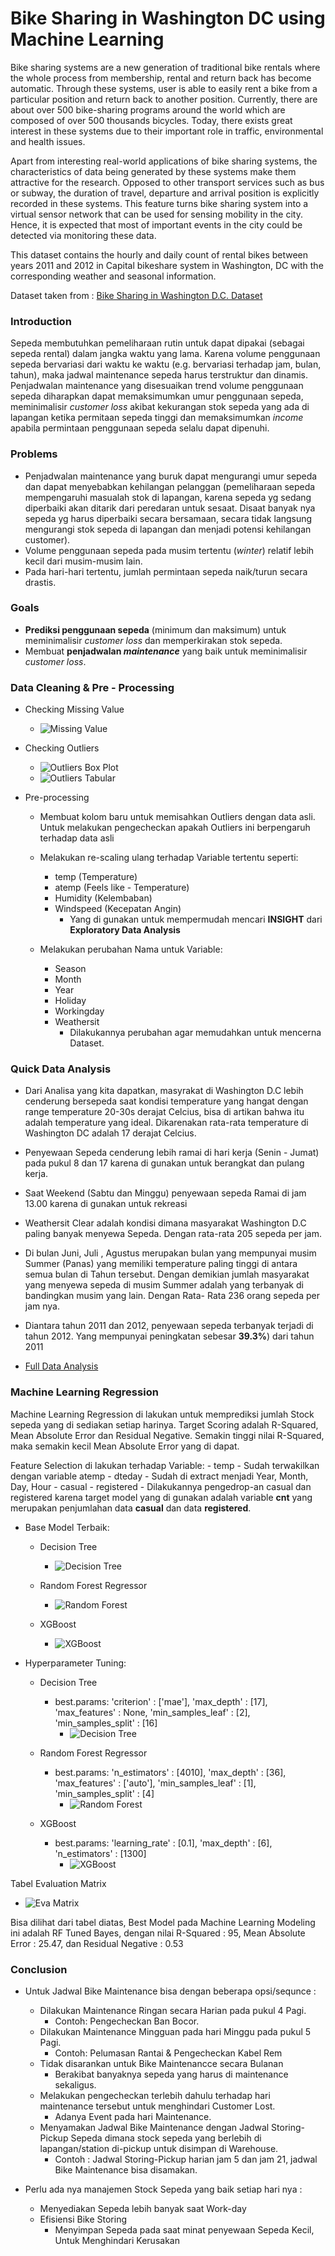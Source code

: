 # Bike Sharing in Washington DC using Machine Learning

Bike sharing systems are a new generation of traditional bike rentals where the whole process from membership, rental and return back has become automatic. Through these systems, user is able to easily rent a bike from a particular position and return back to another position. Currently, there are about over 500 bike-sharing programs around the world which are composed of over 500 thousands bicycles. Today, there exists great interest in these systems due to their important role in traffic, environmental and health issues.

Apart from interesting real-world applications of bike sharing systems, the characteristics of data being generated by these systems make them attractive for the research. Opposed to other transport services such as bus or subway, the duration of travel, departure and arrival position is explicitly recorded in these systems. This feature turns bike sharing system into a virtual sensor network that can be used for sensing mobility in the city. Hence, it is expected that most of important events in the city could be detected via monitoring these data.

This dataset contains the hourly and daily count of rental bikes between years 2011 and 2012 in Capital bikeshare system in Washington, DC with the corresponding weather and seasonal information.

Dataset taken from : [Bike Sharing in Washington D.C. Dataset](https://www.kaggle.com/marklvl/bike-sharing-dataset)

### Introduction

Sepeda membutuhkan pemeliharaan rutin untuk dapat dipakai (sebagai sepeda rental) dalam jangka waktu yang lama. Karena volume penggunaan sepeda bervariasi dari waktu ke waktu (e.g. bervariasi terhadap jam, bulan, tahun), maka jadwal maintenance sepeda harus terstruktur dan dinamis. Penjadwalan maintenance yang disesuaikan trend volume penggunaan sepeda diharapkan dapat memaksimumkan umur penggunaan sepeda, meminimalisir _customer loss_ akibat kekurangan stok sepeda yang ada di lapangan ketika permitaan sepeda tinggi dan memaksimumkan _income_ apabila permintaan penggunaan sepeda selalu dapat dipenuhi.

### Problems

- Penjadwalan maintenance yang buruk dapat mengurangi umur sepeda dan dapat menyebabkan kehilangan pelanggan (pemeliharaan sepeda mempengaruhi masualah stok di lapangan, karena sepeda yg sedang diperbaiki akan ditarik dari peredaran untuk sesaat. Disaat banyak nya sepeda yg harus diperbaiki secara bersamaan, secara tidak langsung mengurangi stok sepeda di lapangan dan menjadi potensi kehilangan customer).
- Volume penggunaan sepeda pada musim tertentu (_winter_) relatif lebih kecil dari musim-musim lain. 
- Pada hari-hari tertentu, jumlah permintaan sepeda naik/turun secara drastis.


### Goals

- __Prediksi penggunaan sepeda__ (minimum dan maksimum) untuk meminimalisir _customer loss_ dan memperkirakan stok sepeda.
- Membuat __penjadwalan *maintenance*__ yang baik untuk meminimalisir _customer loss_.


### Data Cleaning & Pre - Processing

- Checking Missing Value
    - ![Missing Value](https://github.com/PurwadhikaDev/ScikitLearnGroup_JC_DS_12_FinalProject/blob/main/SS/missing%20value.jpeg)
    
- Checking Outliers
    - ![Outliers Box Plot](https://github.com/PurwadhikaDev/ScikitLearnGroup_JC_DS_12_FinalProject/blob/main/SS/outliers%20boxplot.jpeg)
    - ![Outliers Tabular](https://github.com/PurwadhikaDev/ScikitLearnGroup_JC_DS_12_FinalProject/blob/main/SS/outliers%20tabular.jpeg)

- Pre-processing 
    - Membuat kolom baru untuk memisahkan Outliers dengan data asli. Untuk melakukan pengecheckan apakah Outliers ini berpengaruh terhadap data asli
    
    - Melakukan re-scaling ulang terhadap Variable tertentu seperti: 
        - temp (Temperature)
        - atemp (Feels like - Temperature)
        - Humidity (Kelembaban)
        - Windspeed (Kecepatan Angin)
            - Yang di gunakan untuk mempermudah mencari **INSIGHT** dari **Exploratory Data Analysis**
      
     - Melakukan perubahan Nama untuk Variable:
         - Season
         - Month
         - Year
         - Holiday
         - Workingday
         - Weathersit
             - Dilakukannya perubahan agar memudahkan untuk mencerna Dataset.
         
### Quick Data Analysis
-  Dari Analisa yang kita dapatkan, masyrakat di Washington D.C lebih cenderung bersepeda saat kondisi temperature yang hangat dengan range temperature 20-30s derajat Celcius, bisa di artikan bahwa itu adalah temperature yang ideal. Dikarenakan rata-rata temperature di Washington DC adalah 17 derajat Celcius.

- Penyewaan Sepeda cenderung lebih ramai di hari kerja (Senin - Jumat) pada pukul 8 dan 17 karena di gunakan untuk berangkat dan pulang kerja.

- Saat Weekend (Sabtu dan Minggu) penyewaan sepeda Ramai di jam 13.00 karena di gunakan untuk rekreasi

- Weathersit Clear adalah kondisi dimana masyarakat Washington D.C paling banyak menyewa Sepeda. Dengan rata-rata 205 sepeda per jam.

- Di bulan Juni, Juli , Agustus merupakan bulan yang mempunyai musim Summer (Panas) yang memiliki temperature paling tinggi di antara semua bulan di Tahun tersebut. Dengan demikian jumlah masyarakat yang menyewa sepeda di musim Summer adalah yang terbanyak di bandingkan musim yang lain. Dengan Rata- Rata 236 orang sepeda per jam nya.

- Diantara tahun 2011 dan 2012, penyewaan sepeda terbanyak terjadi di tahun 2012. Yang mempunyai peningkatan sebesar **39.3%**) dari tahun 2011

- [Full Data Analysis](https://github.com/PurwadhikaDev/ScikitLearnGroup_JC_DS_12_FinalProject/blob/main/EDA-Bike%20Sharing.ipynb)

### Machine Learning Regression

Machine Learning Regression di lakukan untuk memprediksi jumlah Stock sepeda yang di sediakan setiap harinya. Target Scoring adalah R-Squared, Mean Absolute Error dan Residual Negative. Semakin tinggi nilai R-Squared, maka semakin kecil Mean Absolute Error yang di dapat.

Feature Selection di lakukan terhadap Variable:
    - temp
        - Sudah terwakilkan dengan variable atemp
    - dteday
        - Sudah di extract menjadi Year, Month, Day, Hour
    - casual
    - registered
        - Dilakukannya pengedrop-an casual dan registered karena target model yang di gunakan adalah variable **cnt** yang merupakan penjumlahan data **casual** dan data **registered**.

- Base Model Terbaik:
    - Decision Tree
        - ![Decision Tree](https://github.com/PurwadhikaDev/ScikitLearnGroup_JC_DS_12_FinalProject/blob/main/SS/DT%20Based.png)    
   
    
    - Random Forest Regressor
        - ![Random Forest](https://github.com/PurwadhikaDev/ScikitLearnGroup_JC_DS_12_FinalProject/blob/main/SS/DT%20Grid%202.png)
    
    - XGBoost
        - ![XGBoost](https://github.com/PurwadhikaDev/ScikitLearnGroup_JC_DS_12_FinalProject/blob/main/SS/XGB%20Base.png)
    
- Hyperparameter Tuning:
     - Decision Tree
         - best.params: 'criterion' : ['mae'], 'max_depth' : [17], 'max_features' : None, 'min_samples_leaf' : [2], 'min_samples_split' : [16]
            - ![Decision Tree](https://github.com/PurwadhikaDev/ScikitLearnGroup_JC_DS_12_FinalProject/blob/main/SS/DT%20Grid%202.png)
    
    - Random Forest Regressor
        - best.params: 'n_estimators' : [4010], 'max_depth' : [36], 'max_features' : ['auto'], 'min_samples_leaf' : [1], 'min_samples_split' : [4]
            - ![Random Forest](https://github.com/PurwadhikaDev/ScikitLearnGroup_JC_DS_12_FinalProject/blob/main/SS/RF%20Bayes.png)
    
    - XGBoost
        - best.params: 'learning_rate' : [0.1], 'max_depth' : [6], 'n_estimators' : [1300]
            - ![XGBoost](https://github.com/PurwadhikaDev/ScikitLearnGroup_JC_DS_12_FinalProject/blob/main/SS/XGB%20Bayes.png)


Tabel Evaluation Matrix
- ![Eva Matrix](https://github.com/PurwadhikaDev/ScikitLearnGroup_JC_DS_12_FinalProject/blob/main/SS/Compare.png)

Bisa dilihat dari tabel diatas, Best Model pada Machine Learning Modeling ini adalah RF Tuned Bayes, dengan nilai R-Squared : 95, Mean Absolute Error : 25.47, dan Residual Negative : 0.53

### Conclusion

- Untuk Jadwal Bike Maintenance bisa dengan beberapa opsi/sequnce :

    - Dilakukan Maintenance Ringan secara Harian pada pukul 4 Pagi.
        - Contoh: Pengecheckan Ban Bocor.
    - Dilakukan Maintenance Mingguan pada hari Minggu pada pukul 5 Pagi.
        - Contoh: Pelumasan Rantai & Pengecheckan Kabel Rem
    - Tidak disarankan untuk Bike Maintenancce secara Bulanan
        - Berakibat banyaknya sepeda yang harus di maintenance sekaligus.
    - Melakukan pengecheckan terlebih dahulu terhadap hari maintenance tersebut untuk menghindari Customer Lost.
        - Adanya Event pada hari Maintenance.
    - Menyamakan Jadwal Bike Maintenance dengan Jadwal Storing-Pickup Sepeda dimana stock sepeda yang berlebih di lapangan/station di-pickup untuk disimpan di Warehouse.
        - Contoh : Jadwal Storing-Pickup harian jam 5 dan jam 21, jadwal Bike Maintenance bisa disamakan.
    
- Perlu ada nya manajemen Stock Sepeda yang baik setiap hari nya :
    
     - Menyediakan Sepeda lebih banyak saat Work-day
     - Efisiensi Bike Storing
         - Menyimpan Sepeda pada saat minat penyewaan Sepeda Kecil, Untuk Menghindari Kerusakan

    
